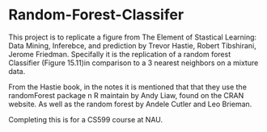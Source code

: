 # Random-Forest-Classifer
 This project is to replicate a figure from The Element of Stastical Learning: Data Mining, Inferebce, and prediction by Trevor Hastie, Robert Tibshirani, Jerome Friedman. Specifally it is the replication of a random forest Classifier (Figure 15.11)in comparison to a 3 nearest neighbors on a mixture data.
 
 From the Hastie book, in the notes it is mentioned that that they use the randomForest package n R maintain by Andy Liaw, found on the CRAN website. As well as the random forest by Andele Cutler and Leo Brieman. 
 
 Completing this is for a CS599 course at NAU. 
 
